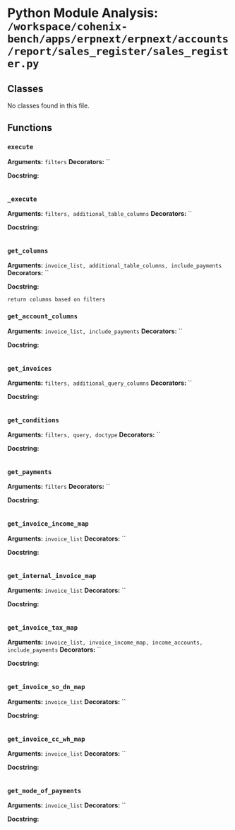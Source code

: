 # Python Module Analysis: `/workspace/cohenix-bench/apps/erpnext/erpnext/accounts/report/sales_register/sales_register.py`

## Classes

No classes found in this file.


## Functions

### `execute`
**Arguments:** `filters`
**Decorators:** ``

**Docstring:**
```

```
### `_execute`
**Arguments:** `filters, additional_table_columns`
**Decorators:** ``

**Docstring:**
```

```
### `get_columns`
**Arguments:** `invoice_list, additional_table_columns, include_payments`
**Decorators:** ``

**Docstring:**
```
return columns based on filters
```
### `get_account_columns`
**Arguments:** `invoice_list, include_payments`
**Decorators:** ``

**Docstring:**
```

```
### `get_invoices`
**Arguments:** `filters, additional_query_columns`
**Decorators:** ``

**Docstring:**
```

```
### `get_conditions`
**Arguments:** `filters, query, doctype`
**Decorators:** ``

**Docstring:**
```

```
### `get_payments`
**Arguments:** `filters`
**Decorators:** ``

**Docstring:**
```

```
### `get_invoice_income_map`
**Arguments:** `invoice_list`
**Decorators:** ``

**Docstring:**
```

```
### `get_internal_invoice_map`
**Arguments:** `invoice_list`
**Decorators:** ``

**Docstring:**
```

```
### `get_invoice_tax_map`
**Arguments:** `invoice_list, invoice_income_map, income_accounts, include_payments`
**Decorators:** ``

**Docstring:**
```

```
### `get_invoice_so_dn_map`
**Arguments:** `invoice_list`
**Decorators:** ``

**Docstring:**
```

```
### `get_invoice_cc_wh_map`
**Arguments:** `invoice_list`
**Decorators:** ``

**Docstring:**
```

```
### `get_mode_of_payments`
**Arguments:** `invoice_list`
**Decorators:** ``

**Docstring:**
```

```

